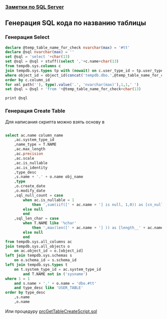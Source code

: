 ### [Заметки по SQL Server](../SQLServer_note.md)  

## Генерация SQL кода по названию таблицы  

### Генерация Select

```sql
declare @temp_table_name_for_check nvarchar(max) = '#tt'
declare @sql nvarchar(max) = ''
set @sql = 'select '+char(13)
set @sql = @sql + stuff((select ','+c.name+char(13)
from tempdb.sys.columns c
join tempdb.sys.types tp with (nowait) on c.user_type_id = tp.user_type_id
where object_id = object_id(concat('tempdb.dbo.',@temp_table_name_for_check))
order by c.column_id
for xml path(''), type).value('.', 'nvarchar(max)'),1,1,' ')
set @sql = @sql + 'from '+@temp_table_name_for_check+char(13)

print @sql
```

### Генерация Create Table

Для написания скрипта можно взять основу в 

```sql

select ac.name column_name
	,ac.system_type_id
	,name_type = T.NAME
	,ac.max_length
	,ac.precision
	,ac.scale
	,ac.is_nullable
	,ac.is_identity
	,type_desc
	,s.name + '.' + o.name obj_name
	,type
	,o.create_date
	,o.modify_date
	,sql_null_count = case 
		when ac.is_nullable = 1
			then ',sum(iif([' + ac.name + '] is null, 1,0)) as [cn_null__' + ac.name + '] '
		else null
		end
	,sql_len_char = case 
		when T.NAME like '%char'
			then ',max(len([' + ac.name + '] )) as [length__' + ac.name + '] '
		else null
		end
from tempdb.sys.all_columns ac
join tempdb.sys.all_objects o
	on ac.object_id = o.[object_id]
left join tempdb.sys.schemas s
	on o.schema_id = s.schema_id
left join tempdb.sys.types t
	on t.system_type_id = ac.system_type_id
		and T.NAME not in ('sysname')
where 1 = 1
	and s.name + '.' + o.name = 'dbo.#tt'
	and type_desc like 'USER_TABLE'
order by type_desc
	,s.name
	,o.name
```

Или процедуру [prcGetTableCreateScript.sql](./prcGetTableCreateScript.sql.md)